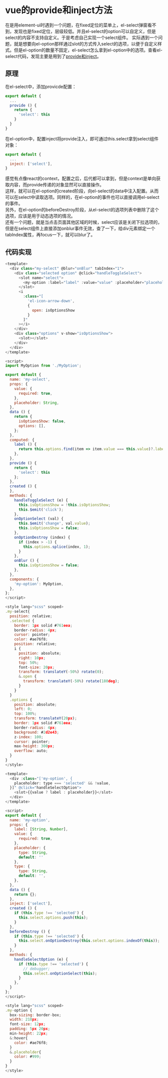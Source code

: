 # vue的provide和inject方法
在是用element-ui时遇到一个问题，在fixed定位的菜单上，el-select弹窗看不到，发现也是fixed定位，层级较低。并且el-select的option可以自定义，但是select的内容不支持自定义。于是考虑自己实现一个select组件。
实际遇到一个问题，就是想要向el-option那样通过slot的方式传入select的选项，以便于自定义样式。但是el-option的数量不固定，el-select怎么拿到el-option中的选项。查看el-select代码，发现主要是用到了[provide和inject](https://cn.vuejs.org/v2/api/#provide-inject)。

## 原理
在el-select中，添加provicde配置：
````js
export default {
  ...
  provide () {
    return {
      'select': this
    }
  }
}
````
在el-option中，配置inject将provide注入，即可通过this.select拿到select组件对象：
````js
export default {
  ...
  inject: ['select'],
}
````
感觉有点像react的context，配置之后，后代都可以拿到，但是context是单向获取内容，而provide传递的对象显然可以直接操作。  
这样，就可以在el-option的created阶段，向el-select的data中注入配置。从而可以在select中读取选项。同样的，在el-option的事件也可以直接调用el-select的事件。  
另外，在el-option的beforeDestroy阶段，从el-select的选项列表中删除了这个选项，应该是用于动态选项的情况。  
还有一个问题，就是当点击页面其他区域的时候，select应该是关闭下拉选项的，但是在select组件上直接添加onblur事件无效，查了一下，给div元素绑定一个tabIndex属性，再focus一下，就可以blur了。  

## 代码实现
````js
<template>
  <div class="my-select" @blur="onBlur" tabIndex="1">
    <div class="selected option" @click="handleToggleSelect">
      <slot name="select">
        <my-option :label="label" :value="value" :placeholder="placeholder" type="selected"></my-option>
      </slot>
      <i
        :class="[
          'el-icon-arrow-down',
          {
            open: isOptionsShow
          }
        ]"
      ></i>
    </div>
    <div class="options" v-show="isOptionsShow">
      <slot></slot>
    </div>
  </div>
</template>

<script>
import MyOption from './MyOption';

export default {
  name: 'my-select',
  props: {
    value: {
      required: true,
    },
    placeholder: String,
  },
  data () {
    return {
      isOptionsShow: false,
      options: [],
    };
  },
  computed: {
    label () {
      return this.options.find(item => item.value === this.value)?.label;
    },
  },
  provide () {
    return {
      'select': this
    };
  },
  created () {
  },
  methods: {
    handleToggleSelect (e) {
      this.isOptionsShow = !this.isOptionsShow;
      this.$emit('click');
    },
    onOptionSelect (val) {
      this.$emit('change', val.value);
      this.isOptionsShow = false;
    },
    onOptionDestroy (index) {
      if (index > -1) {
        this.options.splice(index, 1);
      }
    },
    onBlur () {
      this.isOptionsShow = false;
    },
  },
  components: {
    'my-option': MyOption,
  },
};
</script>

<style lang="scss" scoped>
.my-select{
  position: relative;
  .selected {
    border: 1px solid #761eea;
    border-radius: 4px;
    cursor: pointer;
    color: #ae76f8;
    position: relative;
    i {
      position: absolute;
      right: 10px;
      top: 50%;
      font-size: 20px;
      transform: translateY(-50%) rotate(0);
      &.open {
        transform: translateY(-50%) rotate(180deg);
      }
    }
  }
  .options {
    position: absolute;
    left: 0;
    top: 100%;
    transform: translateY(20px);
    border: 1px solid #761eea;
    border-radius: 4px;
    background: #2d2e43;
    z-index: 100;
    cursor: pointer;
    max-height: 300px;
    overflow: auto;
  }
}
</style>

````
````js
<template>
  <div :class="['my-option', {
    placeholder: type === 'selected' && !value,
  }]" @click="handleSelectOption">
    <slot>{{value ? label : placeholder}}</slot>
  </div>
</template>

<script>
export default {
  name: 'my-option',
  props: {
    label: [String, Number],
    value: {
      required: true,
    },
    placeholder: {
      type: String,
      default: ''
    },
    type: {
      type: String,
      default: '',
    },
  },
  data () {
    return {};
  },
  inject: ['select'],
  created () {
    if (this.type !== 'selected') {
      this.select.options.push(this);
    }
  },
  beforeDestroy () {
    if (this.type !== 'selected') {
      this.select.onOptionDestroy(this.select.options.indexOf(this));
    }
  },
  methods: {
    handleSelectOption (e) {
      if (this.type !== 'selected') {
        // debugger;
        this.select.onOptionSelect(this);
      }
    },
  }
};
</script>

<style lang="scss" scoped>
.my-option {
  box-sizing: border-box;
  width: 210px;
  font-size: 12px;
  padding: 5px 20px;
  min-height: 22px;
  &:hover{
    color: #ae76f8;
  }
  &.placeholder{
    color: #999;
  }
}
</style>

````